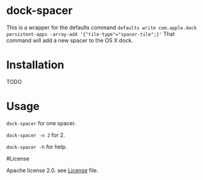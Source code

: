 # dock-spacer
This is a wrapper for the defaults command 
`defaults write com.apple.dock persistent-apps -array-add '{"tile-type"="spacer-tile";}'`
That command will add a new spacer to the OS X dock. 

# Installation

TODO

# Usage

`dock-spacer` for one spacer. 

`dock-spacer -n 2` for 2. 

`dock-spacer -h` for help. 

#License

Apache license 2.0. see [License](LICENSE) file.